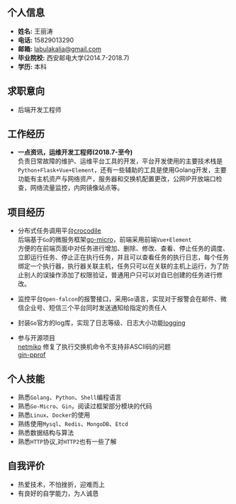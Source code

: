 ## 个人信息
- **姓名:** 王丽涛
- **电话:** 15829013290
- **邮箱:** labulakalia@gmail.com
- **毕业院校:** 西安邮电大学(2014.7-2018.7)
- **学历:** 本科


## 求职意向
- 后端开发工程师

## 工作经历
- **一点资讯，运维开发工程师(2018.7-至今)**  
  负责日常故障的维护、运维平台工具的开发，平台开发使用的主要技术栈是`Python+Flask+Vue+Element`，还有一些辅助的工具是使用Golang开发，主要功能有主机资产与网络资产，服务器和交换机配置更改，公网IP开放端口检查，网络流量监控，内网镜像站点等。

## 项目经历
- 分布式任务调用平台[crocodile](https://github.com/labulaka521/crocodile)  
  后端基于`Go`的微服务框架[go-micro](https://github.com/micro/go-micro)，前端采用前端`Vue+Element`  
  方便的在前端页面中对任务进行增加、删除、修改、查看、停止任务的调度、立即运行任务、停止正在执行任务，并且可以查看任务的执行日志，每个任务绑定一个执行器，执行器关联主机，任务只可以在关联的主机上运行，为了防止别人的误操作添加了权限验证，普通用户只可以对自已创建的任务进行修改。

- 监控平台`Open-falcon`的报警接口，采用`Go`语言，实现对于报警会在邮件、微信企业号、短信三个平台同时发送通知给指定的责任人

- 封装`Go`官方的log库，实现了日志等级、日志大小功能[logging](https://github.com/labulaka521/logging)

- 参与开源项目  
  [netmiko](https://github.com/ktbyers/netmiko) 修复了执行交换机命令不支持非ASCII码的问题  
  [gin-pprof](https://github.com/gin-contrib/pprof)  

## 个人技能
- 熟悉`Golang`、`Python`、`Shell`编程语言
- 熟悉`Go-Micro`、`Gin`，阅读过框架部分模块的代码
- 熟悉`Linux`、`Docker`的使用
- 熟练使用`Mysql`、`Redis`、`MongoDB`、`Etcd`
- 熟悉数据结构与算法
- 熟悉`HTTP`协议,对`HTTP2`也有一些了解

## 自我评价
- 热爱技术，不怕挫折，迎难而上
- 有良好的自学能力，为人诚恳